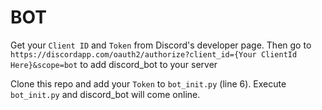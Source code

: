# BOT

Get your `Client ID` and `Token` from Discord's developer page.
Then go to `https://discordapp.com/oauth2/authorize?client_id={Your ClientId Here}&scope=bot` to add discord_bot to your server 

Clone this repo and add your `Token` to `bot_init.py` (line 6).
Execute `bot_init.py` and discord_bot will come online.
